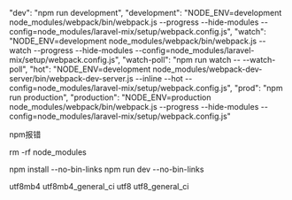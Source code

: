 <!--
 * @Description: In User Settings Edit
 * @Author: haymax
 * @Date: 2019-10-09 03:16:56
 * @LastEditTime: 2019-10-10 00:44:37
 * @LastEditors: Please set LastEditors
 -->
"dev": "npm run development",
"development": "NODE_ENV=development node_modules/webpack/bin/webpack.js --progress --hide-modules --config=node_modules/laravel-mix/setup/webpack.config.js",
"watch": "NODE_ENV=development node_modules/webpack/bin/webpack.js --watch --progress --hide-modules --config=node_modules/laravel-mix/setup/webpack.config.js",
"watch-poll": "npm run watch -- --watch-poll",
"hot": "NODE_ENV=development node_modules/webpack-dev-server/bin/webpack-dev-server.js --inline --hot --config=node_modules/laravel-mix/setup/webpack.config.js",
"prod": "npm run production",
"production": "NODE_ENV=production node_modules/webpack/bin/webpack.js --progress --hide-modules --config=node_modules/laravel-mix/setup/webpack.config.js"


npm报错

rm -rf node_modules

npm install --no-bin-links
npm run dev --no-bin-links


utf8mb4
utf8mb4_general_ci
utf8
utf8_general_ci


